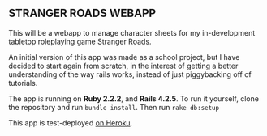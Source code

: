 ## STRANGER ROADS WEBAPP

This will be a webapp to manage character sheets for my in-development tabletop
roleplaying game Stranger Roads.

An initial version of this app was made as a school project, but I have decided
to start again from scratch, in the interest of getting a better understanding
of the way rails works, instead of just piggybacking off of tutorials.

The app is running on **Ruby 2.2.2**, and **Rails 4.2.5**. To run it yourself,
clone the repository and run `bundle install`. Then run `rake db:setup`

This app is test-deployed [on Heroku](https://stranger-roads.herokuapp.com/).

